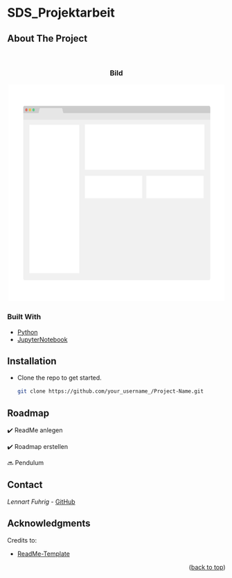 # SDS_Projektarbeit
<div id="top"></div>


## About The Project

<br />
<div align="center">
  
  <h3>Bild</h3>
  
  <a href="https://github.com/lennart2810/SDS_Projektarbeit/blob/master/appendix">
    <img src="appendix/screenshot.png" alt="Images" width="500" height="500">
  </a>
</div>

<!-- Überschrift mittig ausrichten -->
<!-- <h3 align="center">Überschrift</h3> -->


### Built With

* [Python](https://www.python.org)
* [JupyterNotebook ](https://www.anaconda.com/products/individual#Downloads)


## Installation

* Clone the repo to get started.
   ```sh
   git clone https://github.com/your_username_/Project-Name.git
   ```

<!-- inline code -->
<!-- Clone the repo `git clone https://github.com/your_username_/Project-Name.git` to get started. -->


## Roadmap

:heavy_check_mark: ReadMe anlegen

:heavy_check_mark: Roadmap erstellen

:soon: Pendulum


## Contact

_Lennart Fuhrig_ - [GitHub](https://github.com/lennart2810) 


## Acknowledgments

Credits to:
* [ReadMe-Template](https://github.com/othneildrew/Best-README-Template)


<p align="right">(<a href="#top">back to top</a>)</p>
